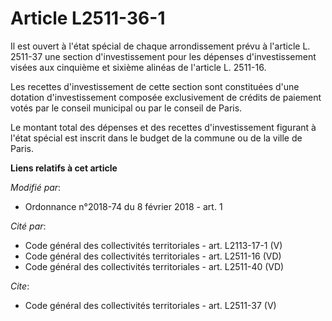# Article L2511-36-1

Il est ouvert à l'état spécial de chaque arrondissement prévu à l'article L. 2511-37 une section d'investissement pour les
dépenses d'investissement visées aux cinquième et sixième alinéas de l'article L. 2511-16.

Les recettes d'investissement de cette section sont constituées d'une dotation d'investissement composée exclusivement de
crédits de paiement votés par le conseil municipal ou par le conseil de Paris.

Le montant total des dépenses et des recettes d'investissement figurant à l'état spécial est inscrit dans le budget de la
commune ou de la ville de Paris.

**Liens relatifs à cet article**

_Modifié par_:

  - Ordonnance n°2018-74 du 8 février 2018 - art. 1

_Cité par_:

  - Code général des collectivités territoriales - art. L2113-17-1 (V)
  - Code général des collectivités territoriales - art. L2511-16 (VD)
  - Code général des collectivités territoriales - art. L2511-40 (VD)

_Cite_:

  - Code général des collectivités territoriales - art. L2511-37 (V)

